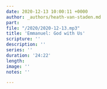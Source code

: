 ```yaml
---
date: 2020-12-13 10:00:11 +0000
author: _authors/heath-van-staden.md
part: 
file: "/2020/2020-12-13.mp3"
title: 'Emmanuel: God with Us'
scripture: ''
description: ''
series: ''
duration: '24:22'
length: 
image: ''
notes: ''

---
```

